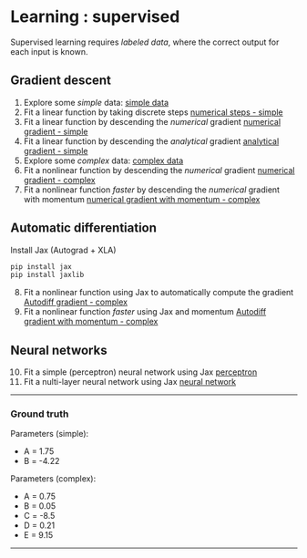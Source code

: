 # Learning : supervised

Supervised learning requires *labeled data*, where the correct output for each input is known.

## Gradient descent

1. Explore some *simple* data: [simple data](1_load_simple_data.py)
2. Fit a linear function by taking discrete steps [numerical steps - simple](2_numerical_steps_simple.py)
3. Fit a linear function by descending the *numerical* gradient [numerical gradient - simple](3_numerical_gradient_simple.py)
4. Fit a linear function by descending the *analytical* gradient [analytical gradient - simple](4_analytical_gradient_simple.py)
5. Explore some *complex* data: [complex data](5_load_complex_data.py)
6. Fit a nonlinear function by descending the *numerical* gradient [numerical gradient - complex](6_numerical_gradient_complex.py)
7. Fit a nonlinear function *faster* by descending the *numerical* gradient with momentum [numerical gradient with momentum - complex](7_numerical_gradient_momentum_complex.py)

## Automatic differentiation

Install Jax (Autograd + XLA)

```bash
pip install jax
pip install jaxlib
```

8. Fit a nonlinear function using Jax to automatically compute the gradient [Autodiff gradient - complex](8_autodiff_gradient_complex.py)
9. Fit a nonlinear function *faster* using Jax and momentum [Autodiff gradient with momentum - complex](9_autodiff_gradient_momentum_complex.py)

## Neural networks

10. Fit a simple (perceptron) neural network using Jax [perceptron](10_perceptron_autodiff_gradient_momentum.py)
10. Fit a nulti-layer neural network using Jax [neural network](11_network_autodiff_gradient_momentum.py)

----

### Ground truth

Parameters (simple):
- A = 1.75
- B = -4.22

Parameters (complex):
- A = 0.75
- B = 0.05
- C = -8.5
- D = 0.21
- E = 9.15

----
